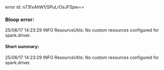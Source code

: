 error id: n73fxAhW1/SPuLrOsJFSpw==
### Bloop error:

25/06/17 14:23:29 INFO ResourceUtils: No custom resources configured for spark.driver.
#### Short summary: 

25/06/17 14:23:29 INFO ResourceUtils: No custom resources configured for spark.driver.